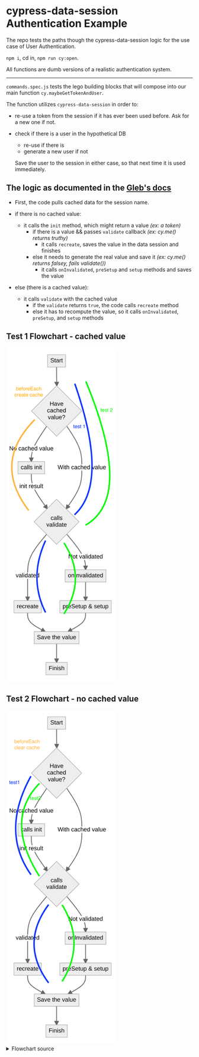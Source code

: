 # cypress-data-session Authentication Example

The repo tests the paths though the cypress-data-session logic for the use case of User Authentication.

`npm i`, cd in, `npm run cy:open`.

All functions are dumb versions of a realistic authentication system.

---

`commands.spec.js` tests the lego building blocks that will compose into our main function `cy.maybeGetTokenAndUser`.

The function utilizes `cypress-data-session` in order to:

- re-use a token from the session if it has ever been used before. Ask for a new one if not.
- check if there is a user in the hypothetical DB

  - re-use if there is
  - generate a new user if not

  Save the user to the session in either case, so that next time it is used immediately.

## The logic as documented in the [Gleb's docs](https://github.com/bahmutov/cypress-data-session/blob/main/README.md)

- First, the code pulls cached data for the session name.

- if there is no cached value:

  - it calls the `init` method, which might return a value _(ex: a token)_
    - if there is a value && passes `validate` callback _(ex: cy.me() returns truthy)_
      - it calls `recreate`, saves the value in the data session and finishes
    - else it needs to generate the real value and save it _(ex: cy.me() returns falsey, fails validate())_
      - it calls `onInvalidated`, `preSetup` and `setup` methods and saves the value

- else (there is a cached value):
  - it calls `validate` with the cached value
    - if the `validate` returns `true`, the code calls `recreate` method
    - else it has to recompute the value, so it calls `onInvalidated`, `preSetup`, and `setup` methods

## Test 1 Flowchart - cached value

<!-- ![Flowchart](images/cached-value.png) -->
<img src="images/cached-value.png" width="300">

## Test 2 Flowchart - no cached value

<!-- ![Flowchart](images/no-cached-value.png) -->
<img src="images/no-cached-value.png" width="300">

<details>
  <summary>Flowchart source</summary>

<!--
Mermaid charts can be previewed using VSCode extension
Name: Markdown Preview Mermaid Support
Id: bierner.markdown-mermaid
VS Marketplace Link: https://marketplace.visualstudio.com/items?itemName=bierner.markdown-mermaid
-->

```mermaid
flowchart TD
  A[Start] --> B{Have\ncached\nvalue?}
  B --> |No cached value| C[calls init]
  C --> |init result| D{calls\nvalidate}
  D --> |validated| J[recreate]
  J --> E[Save the value]
  E --> F[Finish]
  D --> |Not validated| H[onInvalidated]
  H --> G[preSetup & setup]
  G --> E
  B --> |With cached value| D
```

</details>
